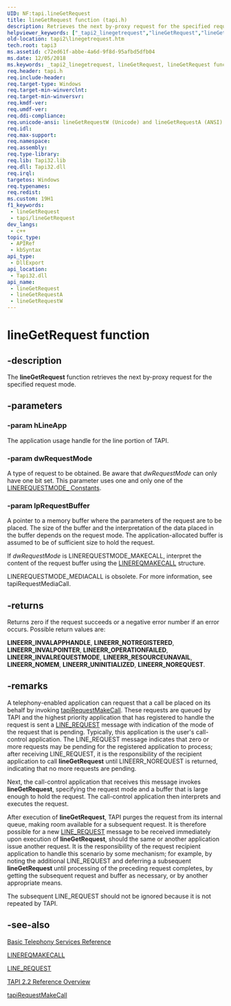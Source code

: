 ```yaml
---
UID: NF:tapi.lineGetRequest
title: lineGetRequest function (tapi.h)
description: Retrieves the next by-proxy request for the specified request mode.
helpviewer_keywords: ["_tapi2_linegetrequest","lineGetRequest","lineGetRequest function [TAPI 2.2]","lineGetRequestA","lineGetRequestW","tapi/lineGetRequest","tapi/lineGetRequestA","tapi/lineGetRequestW","tapi2.linegetrequest"]
old-location: tapi2\linegetrequest.htm
tech.root: tapi3
ms.assetid: c72ed61f-abbe-4a6d-9f8d-95afbd5dfb04
ms.date: 12/05/2018
ms.keywords: _tapi2_linegetrequest, lineGetRequest, lineGetRequest function [TAPI 2.2], lineGetRequestA, lineGetRequestW, tapi/lineGetRequest, tapi/lineGetRequestA, tapi/lineGetRequestW, tapi2.linegetrequest
req.header: tapi.h
req.include-header: 
req.target-type: Windows
req.target-min-winverclnt: 
req.target-min-winversvr: 
req.kmdf-ver: 
req.umdf-ver: 
req.ddi-compliance: 
req.unicode-ansi: lineGetRequestW (Unicode) and lineGetRequestA (ANSI)
req.idl: 
req.max-support: 
req.namespace: 
req.assembly: 
req.type-library: 
req.lib: Tapi32.lib
req.dll: Tapi32.dll
req.irql: 
targetos: Windows
req.typenames: 
req.redist: 
ms.custom: 19H1
f1_keywords:
 - lineGetRequest
 - tapi/lineGetRequest
dev_langs:
 - c++
topic_type:
 - APIRef
 - kbSyntax
api_type:
 - DllExport
api_location:
 - Tapi32.dll
api_name:
 - lineGetRequest
 - lineGetRequestA
 - lineGetRequestW
---
```


# lineGetRequest function


## -description

The 
<b>lineGetRequest</b> function retrieves the next by-proxy request for the specified request mode.

## -parameters

### -param hLineApp

The application usage handle for the line portion of TAPI.

### -param dwRequestMode

A type of request to be obtained. Be aware that <i>dwRequestMode</i> can only have one bit set. This parameter uses one and only one of the 
<a href="/windows/desktop/Tapi/linerequestmode--constants">LINEREQUESTMODE_ Constants</a>.

### -param lpRequestBuffer

A pointer to a memory buffer where the parameters of the request are to be placed. The size of the buffer and the interpretation of the data placed in the buffer depends on the request mode. The application-allocated buffer is assumed to be of sufficient size to hold the request.

If <i>dwRequestMode</i> is LINEREQUESTMODE_MAKECALL, interpret the content of the request buffer using the 
<a href="/windows/desktop/api/tapi/ns-tapi-linereqmakecall">LINEREQMAKECALL</a> structure.

LINEREQUESTMODE_MEDIACALL is obsolete.  For more information, see tapiRequestMediaCall.

## -returns

Returns zero if the request succeeds or a negative error number if an error occurs. Possible return values are:

<b>LINEERR_INVALAPPHANDLE</b>, <b>LINEERR_NOTREGISTERED</b>, <b>LINEERR_INVALPOINTER</b>, <b>LINEERR_OPERATIONFAILED</b>, <b>LINEERR_INVALREQUESTMODE</b>, <b>LINEERR_RESOURCEUNAVAIL</b>, <b>LINEERR_NOMEM</b>, <b>LINEERR_UNINITIALIZED</b>, <b>LINEERR_NOREQUEST</b>.

## -remarks

A telephony-enabled application can request that a call be placed on its behalf by invoking 
<a href="/windows/desktop/api/tapi/nf-tapi-tapirequestmakecall">tapiRequestMakeCall</a>. These requests are queued by TAPI and the highest priority application that has registered to handle the request is sent a 
<a href="/windows/desktop/Tapi/line-request">LINE_REQUEST</a> message with indication of the mode of the request that is pending. Typically, this application is the user's call-control application. The LINE_REQUEST message indicates that zero or more requests may be pending for the registered application to process; after receiving LINE_REQUEST, it is the responsibility of the recipient application to call 
<b>lineGetRequest</b> until LINEERR_NOREQUEST is returned, indicating that no more requests are pending.

Next, the call-control application that receives this message invokes 
<b>lineGetRequest</b>, specifying the request mode and a buffer that is large enough to hold the request. The call-control application then interprets and executes the request.

After execution of 
<b>lineGetRequest</b>, TAPI purges the request from its internal queue, making room available for a subsequent request. It is therefore possible for a new 
<a href="/windows/desktop/Tapi/line-request">LINE_REQUEST</a> message to be received immediately upon execution of 
<b>lineGetRequest</b>, should the same or another application issue another request. It is the responsibility of the request recipient application to handle this scenario by some mechanism; for example, by noting the additional LINE_REQUEST and deferring a subsequent 
<b>lineGetRequest</b> until processing of the preceding request completes, by getting the subsequent request and buffer as necessary, or by another appropriate means.

The subsequent LINE_REQUEST should not be ignored because it is not repeated by TAPI.

## -see-also

<a href="/windows/desktop/Tapi/basic-telephony-services-reference">Basic Telephony Services Reference</a>



<a href="/windows/desktop/api/tapi/ns-tapi-linereqmakecall">LINEREQMAKECALL</a>



<a href="/windows/desktop/Tapi/line-request">LINE_REQUEST</a>



<a href="/windows/desktop/Tapi/tapi-2-2-reference">TAPI 2.2 Reference Overview</a>



<a href="/windows/desktop/api/tapi/nf-tapi-tapirequestmakecall">tapiRequestMakeCall</a>